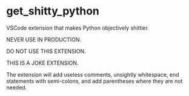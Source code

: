 # get_shitty_python
VSCode extension that makes Python objectively shittier. 

NEVER USE IN PRODUCTION.

DO NOT USE THIS EXTENSION.

THIS IS A JOKE EXTENSION.

The extension will add useless comments, unsightly whitespace, end statements with semi-colons, and add parentheses where they are not needed. 
